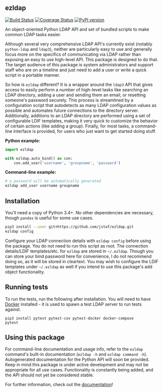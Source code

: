 ezldap
---------------------------------------------
[![Build Status](https://travis-ci.org/jstaf/ezldap.svg?branch=master)](https://travis-ci.org/jstaf/ezldap)
[![Coverage Status](https://coveralls.io/repos/github/jstaf/ezldap/badge.svg?branch=master)](https://coveralls.io/github/jstaf/ezldap?branch=master)
[![PyPI version](https://badge.fury.io/py/ezldap.svg)](https://badge.fury.io/py/ezldap)

An object-oriented Python LDAP API and set of bundled scripts to make
common LDAP tasks easier.

Although several very comprehensive LDAP API's currently exist (notably
`python-ldap` and `ldap3`), neither are particularly easy to use and
generally focus more on the specifics of communicating via LDAP rather than
exposing an easy to use high-level API. This package is designed to do that.
The target audience of this package is system administrators and support
staff who are on a timeline and just need to add a user or write a quick
script in a portable manner.

So how is `ezldap` different? It is a wrapper around the `ldap3`
API that gives access to easily perform a number of high-level tasks
like searching an LDAP directory, adding a user and sending them an
email, or resetting someone's password securely. This process is
streamlined by a configuration script that autodetects as many LDAP
configuration values as possible and automates future connections to the
directory server. Additionally, additions to an LDAP directory are performed
using a set of configurable LDIF templates, making it very quick to
customize the behavior of certain actions (like adding a group). Finally,
for most tasks, a command-line interface is provided, for users who just
want to get started doing stuff.

**Python example:**

```python
import ezldap

with ezldap.auto_bind() as con:
    con.add_user('username', 'groupname', 'password')
```

**Command-line example:**

```bash
# a password will be automatically generated
ezldap add_user username groupname
```

## Installation

You'll need a copy of Python 3.4+.
No other dependencies are necessary,
though `pandas` is useful for some use cases.

```bash
pip3 install --user git+https://github.com/jstaf/ezldap.git
ezldap config
```

Configure your LDAP connection details with `ezldap config` before using the package.
You do not need to run this script as root.
The connection details/LDIF templates/etc. for `ezldap` are stored in `~/.ezldap`.
Though you can store your bind password here for convenience,
I do not recommend doing so, as it will be stored in cleartext.
You may wish to configure the LDIF templates under `~/.ezldap`
as well if you intend to use this package's add object functionality.

## Running tests

To run the tests, run the following after installation.
You will need to have [Docker](https://www.docker.com/community-edition) installed -
it is used to spawn a test LDAP server to run tests against.

```
pip3 install pytest pytest-cov pytest-docker docker-compose
pytest
```

## Using this package

For command-line documentation and usage info,
refer to the `ezldap` command's built-in documentation
(`ezldap -h` and `ezldap command -h`).
Autogenerated documentation for the Python API will soon be provided.
Keep in mind this package is under active development and may not be appropriate for all use cases.
Functionality is constantly being added, and the API should not yet be considered stable.

For further information, check out the [documentation](https://ezldap.readthedocs.io)!
